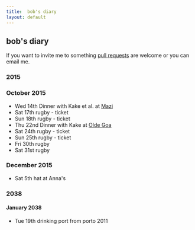 ```yaml
---
title:  bob's diary
layout: default
---
```

## bob's diary ##

If you want to invite me to something [pull requests](https://github.com/rjw1/randomness.org.uk/blob/master/diary/index.md)
are welcome or you can email me.


### 2015 ###

### October 2015 ####

* Wed 14th Dinner with Kake et al. at [Mazi](http://london.randomness.org.uk/wiki.cgi?Mazi,_CR0_2RF)
* Sat 17th rugby - ticket
* Sun 18th rugby - ticket
* Thu 22nd Dinner with Kake at [Olde Goa](http://www.oldegoa.co.uk/)
* Sat 24th rugby - ticket
* Sun 25th rugby - ticket
* Fri 30th rugby
* Sat 31st rugby

### December 2015 ###

* Sat 5th hat at Anna's

### 2038 ###

#### January 2038 ####

* Tue 19th drinking port from porto 2011

